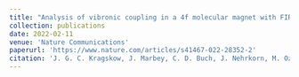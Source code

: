 ```yaml
---
title: "Analysis of vibronic coupling in a 4f molecular magnet with FIRMS."
collection: publications
date: 2022-02-11
venue: 'Nature Communications'
paperurl: 'https://www.nature.com/articles/s41467-022-28352-2'
citation: 'J. G. C. Kragskow, J. Marbey, C. D. Buch, J. Nehrkorn, M. Ozerov, S. Piligkos, S. Hill and N. F. Chilton, Nat. Commun., 13, 825 (2022).'
---
```

